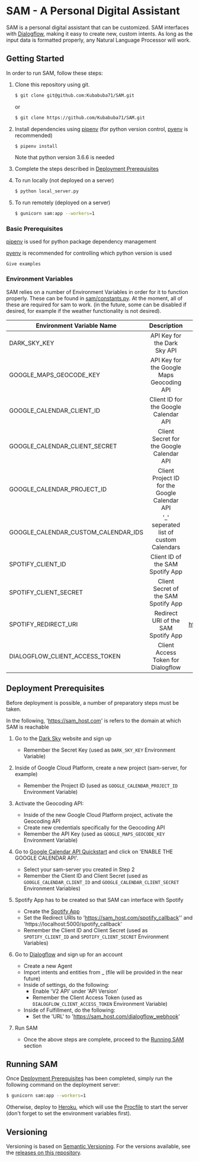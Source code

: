 # SAM - A Personal Digital Assistant

SAM is a personal digital assistant that can be customized. SAM interfaces with [Dialogflow](https://dialogflow.com/), 
making it easy to create new, custom intents. As long as the input data is formatted properly, any 
Natural Language Processor will work.


## Getting Started

In order to run SAM, follow these steps:

1. Clone this repository using git.

    ```bash
    $ git clone git@github.com:Kubabuba71/SAM.git
    ```
    
    or
    
    ```bash
    $ git clone https://github.com/Kubabuba71/SAM.git
    ```
    
2. Install dependencies using [pipenv](https://github.com/pypa/pipenv)
(for python version control, [pyenv](https://github.com/pyenv/pyenv) is recommended)

    ```bash
    $ pipenv install
    ```
    
    Note that python version 3.6.6 is needed

3. Complete the steps described in [Deployment Prerequisites](https://github.com/Kubabuba71/SAM#deployment-prerequisites)
    
4. To run locally (not deployed on a server)
    ```bash
    $ python local_server.py
    ```
    
5. To run remotely (deployed on a server)
    ```bash
    $ gunicorn sam:app --workers=1
    ```

### Basic Prerequisites

[pipenv](https://github.com/pypa/pipenv) is used for python package dependency management

[pyenv](https://github.com/pyenv/pyenv) is recommended for controlling which python version is used

```
Give examples
```

### Environment Variables

SAM relies on a number of Environment Variables in order for it to function properly. These can be found in 
[sam/constants.py](https://raw.githubusercontent.com/Kubabuba71/SAM/master/sam/constants.py). At the moment, 
all of these are required for sam to work.
(in the future, some can be disabled if desired, for example if the weather functionality is not desired).

| Environment Variable Name | Description | Example |
| ------------- |:-------------:|:-----------:|
| DARK_SKY_KEY | API Key for the Dark Sky API | N/A |
| GOOGLE_MAPS_GEOCODE_KEY | API Key for the Google Maps Geocoding API | N/A |
| GOOGLE_CALENDAR_CLIENT_ID  | Client ID for the Google Calendar API | N/A |
| GOOGLE_CALENDAR_CLIENT_SECRET | Client Secret for the Google Calendar API | N/A |
| GOOGLE_CALENDAR_PROJECT_ID | Client Project ID for the Google Calendar API | N/A |
| GOOGLE_CALENDAR_CUSTOM_CALENDAR_IDS | '_' seperated list of custom Calendars | N/A |
| SPOTIFY_CLIENT_ID | Client ID of the SAM Spotify App | N/A |
| SPOTIFY_CLIENT_SECRET | Client Secret of the SAM Spotify App | N/A |
| SPOTIFY_REDIRECT_URI | Redirect URI of the SAM Spotify App | https://www.samhost.com/spotify_callback' |
| DIALOGFLOW_CLIENT_ACCESS_TOKEN | Client Access Token for Dialogflow | N/A |

## Deployment Prerequisites

Before deployment is possible, a number of preparatory steps must be taken.

In the following, 'https://sam_host.com' is refers to the domain at which SAM is reachable

1. Go to the [Dark Sky](https://darksky.net/dev) website and sign up
    - Remember the Secret Key (used as ```DARK_SKY_KEY``` Environment Variable)
   
2. Inside of Google Cloud Platform, create a new project (sam-server, for example)
    - Remember the Project ID (used as ```GOOGLE_CALENDAR_PROJECT_ID``` Environment Variable)

3. Activate the Geocoding API:
    - Inside of the new Google Cloud Platform project, activate the Geocoding API
    - Create new credentials specifically for the Geocoding API
    - Remember the API Key (used as ```GOOGLE_MAPS_GEOCODE_KEY``` Environment Variable)
    
4. Go to [Google Calendar API Quickstart](https://developers.google.com/calendar/quickstart/python) and click on 
'ENABLE THE GOOGLE CALENDAR API'.
    - Select your sam-server you created in Step 2
    - Remember the Client ID and Client Secret (used as ```GOOGLE_CALENDAR_CLIENT_ID``` and 
    ```GOOGLE_CALENDAR_CLIENT_SECRET``` Environment Variables)
    
5. Spotify App has to be created so that SAM can interface with Spotify
    - Create the [Spotify App](https://developer.spotify.com/dashboard/applications)
    - Set the Redirect URIs to 'https://sam_host.com/spotify_callback'' and 'https://localhost:5000/spotify_callback'
    - Remember the Client ID and Client Secret (used as ```SPOTIFY_CLIENT_ID``` and 
    ```SPOTIFY_CLIENT_SECRET``` Environment Variables)

6. Go to [Dialogflow](https://dialogflow.com/) and sign up for an account
    - Create a new Agent
    - Import intents and entities from _ (file will be provided in the near future)
    - Inside of settings, do the following:
        - Enable 'V2 API' under 'API Version'
        - Remember the Client Access Token (used as ```DIALOGFLOW_CLIENT_ACCESS_TOKEN``` Environment Variable)
    - Inside of Fulfillment, do the following:
        - Set the 'URL' to 'https://sam_host.com/dialogflow_webhook'
7. Run SAM
    - Once the above steps are complete, proceed to the [Running SAM](https://github.com/Kubabuba71/SAM#running-sam) 
    section

## Running SAM

Once [Deployment Prerequisites](https://github.com/Kubabuba71/SAM#deployment-prerequisites) has been completed, 
simply run the following command on the deployment server:

```bash
$ gunicorn sam:app --workers=1
```

Otherwise, deploy to [Heroku](https://www.heroku.com/), which will use the 
[Procfile](https://github.com/Kubabuba71/SAM/blob/master/Procfile) to start the server 
(don't forget to set the environment variables first).

## Versioning

Versioning is based on [Semantic Versioning](http://semver.org/). 
For the versions available, see the [releases on this repository](https://github.com/Kubabuba71/SAM/releases). 
